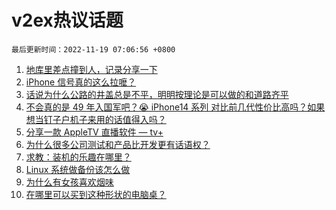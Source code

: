 # v2ex热议话题

`最后更新时间：2022-11-19 07:06:56 +0800`

1. [地库里差点撞到人，记录分享一下](https://www.v2ex.com/t/896102)
1. [iPhone 信号真的这么拉嚒？](https://www.v2ex.com/t/896159)
1. [话说为什么公路的井盖总是不平，明明按理论是可以做的和道路齐平](https://www.v2ex.com/t/896118)
1. [不会真的是 49 年入国军吧？😭
iPhone14 系列 对比前几代性价比高吗？如果想当钉子户机子来用的话值得入吗？](https://www.v2ex.com/t/896132)
1. [分享一款 AppleTV 直播软件 — tv+](https://www.v2ex.com/t/896152)
1. [为什么很多公司测试和产品比开发更有话语权？](https://www.v2ex.com/t/896101)
1. [求教：装机的乐趣在哪里？](https://www.v2ex.com/t/896181)
1. [Linux 系统做备份该怎么做](https://www.v2ex.com/t/896119)
1. [为什么有女孩喜欢烟味](https://www.v2ex.com/t/896236)
1. [在哪里可以买到这种形状的电脑桌？](https://www.v2ex.com/t/896140)

